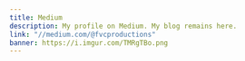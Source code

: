 ```yaml
---
title: Medium
description: My profile on Medium. My blog remains here.
link: "//medium.com/@fvcproductions"
banner: https://i.imgur.com/TMRgTBo.png
---
```

